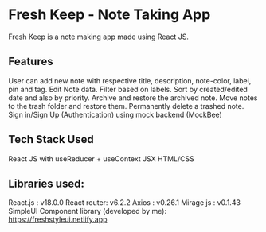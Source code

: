 # Fresh Keep  - Note Taking App

Fresh Keep is a note making app made using React JS.

## Features

User can add new note with respective title, description, note-color, label, pin and tag.
Edit Note data.
Filter based on labels.
Sort by created/edited date and also by priority.
Archive and restore the archived note.
Move notes to the trash folder and restore them.
Permanently delete a trashed note.
Sign in/Sign Up (Authentication) using mock backend (MockBee)

## Tech Stack Used

React JS with useReducer + useContext
JSX
HTML/CSS

## Libraries used:

React.js : v18.0.0
React router: v6.2.2
Axios : v0.26.1
Mirage js : v0.1.43
SimpleUI Component library (developed by me): https://freshstyleui.netlify.app
